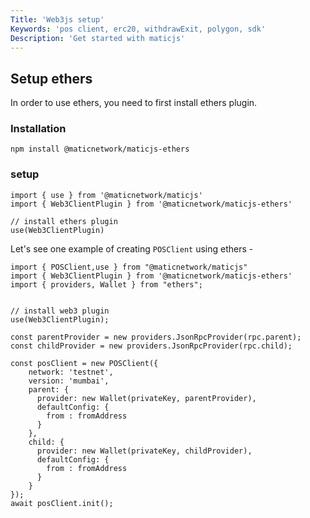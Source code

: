 ```yaml
---
Title: 'Web3js setup'
Keywords: 'pos client, erc20, withdrawExit, polygon, sdk'
Description: 'Get started with maticjs'
---
```


## Setup ethers

In order to use ethers, you need to first install ethers plugin.

### Installation

```
npm install @maticnetwork/maticjs-ethers

```

### setup

```
import { use } from '@maticnetwork/maticjs'
import { Web3ClientPlugin } from '@maticnetwork/maticjs-ethers'

// install ethers plugin
use(Web3ClientPlugin)
```

Let's see one example of creating `POSClient` using ethers -

```
import { POSClient,use } from "@maticnetwork/maticjs"
import { Web3ClientPlugin } from '@maticnetwork/maticjs-ethers'
import { providers, Wallet } from "ethers";


// install web3 plugin
use(Web3ClientPlugin);

const parentProvider = new providers.JsonRpcProvider(rpc.parent);
const childProvider = new providers.JsonRpcProvider(rpc.child);

const posClient = new POSClient({
    network: 'testnet',
    version: 'mumbai',
    parent: {
      provider: new Wallet(privateKey, parentProvider),
      defaultConfig: {
        from : fromAddress
      }
    },
    child: {
      provider: new Wallet(privateKey, childProvider),
      defaultConfig: {
        from : fromAddress
      }
    }
});
await posClient.init();

```
